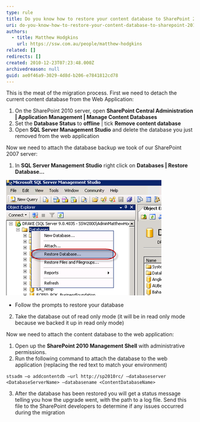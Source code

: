 ```yaml
---
type: rule
title: Do you know how to restore your content database to SharePoint 2010?
uri: do-you-know-how-to-restore-your-content-database-to-sharepoint-2010
authors:
  - title: Matthew Hodgkins
    url: https://ssw.com.au/people/matthew-hodgkins
related: []
redirects: []
created: 2010-12-23T07:23:48.000Z
archivedreason: null
guid: ae0f46a9-3029-4d8d-b206-e7841812cd78
---
```

This is the meat of the migration process. First we need to detach the current content database from the Web Application:

1. On the SharePoint 2010 server, open  **SharePoint Central Administration |  Application Management | Manage Content Databases**
2. Set the  **Database Status** to **offline** | tick  **Remove content database**
3. Open  **SQL Server Management Studio** and delete the database you just removed from the web application

Now we need to attach the database backup we took of our SharePoint 2007 server:

<!--endintro-->

1. In **SQL Server Management Studio** right click on  **Databases |  Restore Database...**

![Figure: Select “Restore Database](/rules/do-you-know-how-to-restore-your-content-database-to-sharepoint-2010/RestoreDatabase.png)

* Follow the prompts to restore your database

2. Take the database out of read only mode (it will be in read only mode because we backed it up in read only mode)

Now we need to attach the content database to the web application:

1. Open up the  **SharePoint 2010 Management Shell** with administrative permissions.
2. Run the following command to attach the database to the web application (replacing the red text to match your environment)

```shell
stsadm –o addcontentdb –url http://sp2010rc/ –databaseserver <DatabaseServerName> –databasename <ContentDatabaseName>
```

3. After the database has been restored you will get a status message telling you how the upgrade went, with the path to a log file. Send this file to the SharePoint developers to determine if any issues occurred during the migration

